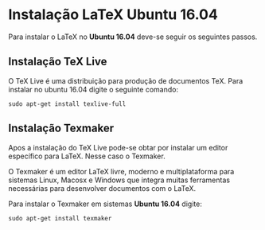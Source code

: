 # Instalação LaTeX Ubuntu 16.04

Para instalar o LaTeX no **Ubuntu 16.04** deve-se seguir os seguintes passos.

## Instalação TeX Live

O TeX Live é uma distribuição para produção de documentos TeX. Para instalar no ubuntu 16.04 digite o seguinte comando:

```
sudo apt-get install texlive-full
```

## Instalação Texmaker

Apos a instalação do TeX Live pode-se obtar por instalar um editor específico para LaTeX. Nesse caso o Texmaker.

O Texmaker é um editor LaTeX livre, moderno e multiplataforma para sistemas Linux, Macosx e Windows que integra muitas ferramentas necessárias para desenvolver documentos com o LaTeX.

Para instalar o Texmaker em sistemas **Ubuntu 16.04** digite:

```
sudo apt-get install texmaker
```
